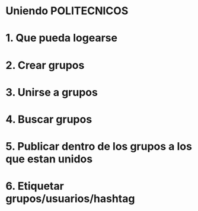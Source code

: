 # Uniendo POLITECNICOS
# 1. Que pueda logearse
# 2. Crear grupos
# 3. Unirse a grupos
# 4. Buscar grupos
# 5. Publicar dentro de los grupos a los que estan unidos
# 6. Etiquetar grupos/usuarios/hashtag
